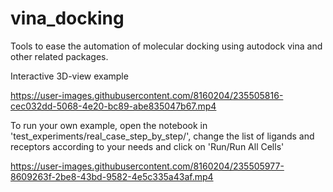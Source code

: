 # vina_docking
Tools to ease the automation of molecular docking using autodock vina and other related packages.

Interactive 3D-view example

https://user-images.githubusercontent.com/8160204/235505816-cec032dd-5068-4e20-bc89-abe835047b67.mp4

To run your own example, open the notebook in 'test_experiments/real_case_step_by_step/', change the list of ligands and receptors according to your needs and click on 'Run/Run All Cells'

https://user-images.githubusercontent.com/8160204/235505977-8609263f-2be8-43bd-9582-4e5c335a43af.mp4
